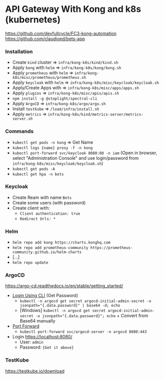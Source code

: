 # API Gateway With Kong and k8s (kubernetes)

https://github.com/devfullcycle/FC3-kong-automation
https://github.com/claudioed/bets-app

### Installation

- Create `kind` cluster => `infra/kong-k8s/kind/kind.sh`
- Apply `kong` with `helm` => `infra/kong-k8s/kong/kong.sh`
- Apply `prometheus` with `helm` => `infra/kong-k8s/misc/prometheus/prometheus.sh`
- Apply `keycloak` with `helm` => `infra/kong-k8s/misc/keycloak/keycloak.sh`
- Apply/Create Apps with => `infra/kong-k8s/misc/apps/apps.sh`
- Apply `plugins` => `infra/kong-k8s/misc/apis/apis.sh`
- `npm install -g @stoplight/spectral-cli`
- Apply `ArgoCD` => `infra/kong-k8s/argo/argo.sh`
- Install `testkube` => `/load/infra/install.sh`
- Apply `metrics` => `infra/kong-k8s/kind/metrics-server/metrics-server.sh`

### Commands

- `kubectl get pods -n kong` => Get Name
- `kubectl logs {name} proxy -f -n kong`
- `kubectl port-forward svc/keycloak 8080:80 -n iam` (Open in browser, select "Administration Console" and use login/password from `infra/kong-k8s/misc/keycloak/keycloak.sh`)
- `kubectl get pods -A`
- `kubectl get hpa -n bets`

### Keycloak

- Create Ream with name `Bets`
- Create some users (with password)
- Create client with:
  - `Client authentication: true`
  - `Redirect Urls: *`

### Helm

- `helm repo add kong https://charts.konghq.com`
- `helm repo add prometheus-community https://prometheus-community.github.io/helm-charts`
- [...]
- `helm repo update`

### ArgoCD

https://argo-cd.readthedocs.io/en/stable/getting_started/

- [Login Using CLI](https://argo-cd.readthedocs.io/en/stable/getting_started/#4-login-using-the-cli) (Get Password)
  - `kubectl -n argocd get secret argocd-initial-admin-secret -o jsonpath="{.data.password}" | base64 -d; echo`
  - [Windows] `kubectl -n argocd get secret argocd-initial-admin-secret -o jsonpath="{.data.password}"; echo` + Convert from Base64 manually
- [Port Forward](https://argo-cd.readthedocs.io/en/stable/getting_started/#port-forwarding)
  - `kubectl port-forward svc/argocd-server -n argocd 8080:443`
- Login [https://localhost:8080/](https://localhost:8080/)
  - User: `admin`
  - Password: `{Get it above}`

### TestKube

https://testkube.io/download
